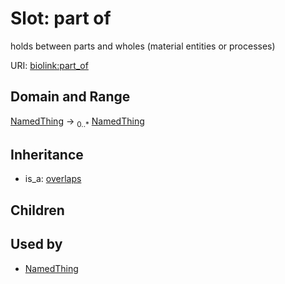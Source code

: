 # Slot: part of


holds between parts and wholes (material entities or processes)

URI: [biolink:part_of](https://w3id.org/biolink/vocab/part_of)
## Domain and Range

[NamedThing](NamedThing.md) ->  <sub>0..*</sub> [NamedThing](NamedThing.md)
## Inheritance

 *  is_a: [overlaps](overlaps.md)
## Children

## Used by

 * [NamedThing](NamedThing.md)
